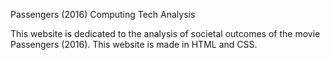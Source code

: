 Passengers (2016) Computing Tech Analysis

This website is dedicated to the analysis of societal outcomes of the movie Passengers (2016). This website is made in HTML and CSS. 
